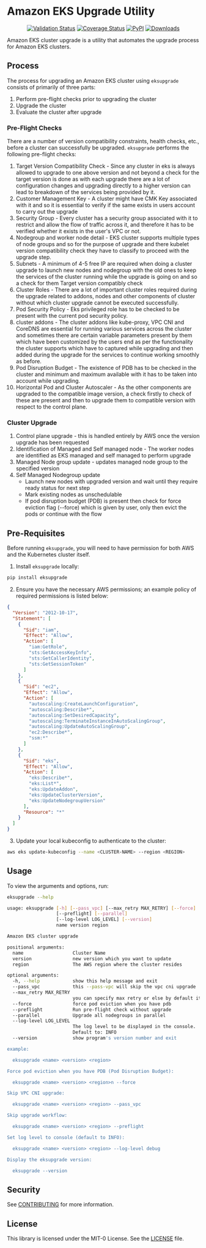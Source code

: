# Amazon EKS Upgrade Utility

<p align="center">
<a href="https://github.com/aws-samples/eks-cluster-upgrade/actions/workflows/validate.yaml"><img alt="Validation Status" src="https://github.com/aws-samples/eks-cluster-upgrade/actions/workflows/validate.yaml/badge.svg?branch=main&event=push"></a>
<a href="https://codecov.io/github/aws-samples/eks-cluster-upgrade?branch=main"><img alt="Coverage Status" src="https://codecov.io/github/aws-samples/eks-cluster-upgrade/coverage.svg?branch=main"></a>
<a href="https://pypi.org/project/eksupgrade/"><img alt="PyPI" src="https://img.shields.io/pypi/v/eksupgrade"></a>
<a href="https://pepy.tech/project/eksupgrade"><img alt="Downloads" src="https://pepy.tech/badge/eksupgrade"></a>
</p>

Amazon EKS cluster upgrade is a utility that automates the upgrade process for Amazon EKS clusters.

## Process

The process for upgrading an Amazon EKS cluster using `eksupgrade` consists of primarily of three parts:

1. Perform pre-flight checks prior to upgrading the cluster
2. Upgrade the cluster
3. Evaluate the cluster after upgrade

### Pre-Flight Checks

There are a number of version compatibility constraints, health checks, etc., before a cluster can successfully be upgraded. `eksupgrade` performs the following pre-flight checks:

1. Target Version Compatibility Check - Since any cluster in eks is always allowed to upgrade to one above version and not beyond a check for the target version is done as with each upgrade there are a lot of configuration changes and upgrading directly to a higher version can lead to breakdown of the services being provided by it.
2. Customer Management Key - A cluster might have CMK Key associated with it and so it is essential to verify if the same exists in users account to carry out the upgrade
3. Security Group - Every cluster has a security group associated with it to restrict and allow the flow of traffic across it, and therefore it has to be verified whether it exists in the user's VPC or not.
4. Nodegroup and worker node detail - EKS cluster supports multiple types of node groups and so for the purpose of upgrade and there kubelet version compatibility check they have to classify to proceed with the upgrade step.
5. Subnets - A minimum of 4-5 free IP are required when doing a cluster upgrade to launch new nodes and nodegroup with the old ones to keep the services of the cluster running while the upgrade is going on and so a check for them
   Target version compatibly check
6. Cluster Roles - There are a lot of important cluster roles required during the upgrade related to addons, nodes and other components of cluster without which cluster upgrade cannot be executed successfully.
7. Pod Security Policy - Eks privileged role has to be checked to be present with the current pod security policy.
8. cluster addons - The cluster addons like kube-proxy, VPC CNI and CoreDNS are essential for running various services across the cluster and sometimes there are certain variable parameters present by them which have been customized by the users end as per the functionality the cluster supports which have to captured while upgrading and then added during the upgrade for the services to continue working smoothly as before.
9. Pod Disruption Budget - The existence of PDB has to be checked in the cluster and minimum and maximum available with it has to be taken into account while upgrading.
10. Horizontal Pod and Cluster Autoscaler - As the other components are upgraded to the compatible image version, a check firstly to check of these are present and then to upgrade them to compatible version with respect to the control plane.

### Cluster Upgrade

1. Control plane upgrade - this is handled entirely by AWS once the version upgrade has been requested
2. Identification of Managed and Self managed node - The worker nodes are identified as EKS managed and self managed to perform upgrade
3. Managed Node group update - updates managed node group to the specified version
4. Self Managed Nodegroup update
   - Launch new nodes with upgraded version and wait until they require ready status for next step
   - Mark existing nodes as unschedulable
   - If pod disruption budget (PDB) is present then check for force eviction flag (--force) which is given by user, only then evict the pods or continue with the flow

## Pre-Requisites

Before running `eksupgrade`, you will need to have permission for both AWS and the Kubernetes cluster itself.

1. Install `eksupgrade` locally:

```sh
pip install eksupgrade
```

2. Ensure you have the necessary AWS permissions; an example policy of required permissions is listed below:

```json
{
  "Version": "2012-10-17",
  "Statement": [
    {
      "Sid": "iam",
      "Effect": "Allow",
      "Action": [
        "iam:GetRole",
        "sts:GetAccessKeyInfo",
        "sts:GetCallerIdentity",
        "sts:GetSessionToken"
      ]
    },
    {
      "Sid": "ec2",
      "Effect": "Allow",
      "Action": [
        "autoscaling:CreateLaunchConfiguration",
        "autoscaling:Describe*",
        "autoscaling:SetDesiredCapacity",
        "autoscaling:TerminateInstanceInAutoScalingGroup",
        "autoscaling:UpdateAutoScalingGroup",
        "ec2:Describe*",
        "ssm:*"
      ]
    },
    {
      "Sid": "eks",
      "Effect": "Allow",
      "Action": [
        "eks:Describe*",
        "eks:List*",
        "eks:UpdateAddon",
        "eks:UpdateClusterVersion",
        "eks:UpdateNodegroupVersion"
      ],
      "Resource": "*"
    }
  ]
}
```

3. Update your local kubeconfig to authenticate to the cluster:

```sh
aws eks update-kubeconfig --name <CLUSTER-NAME> --region <REGION>
```

## Usage

To view the arguments and options, run:

```sh
eksupgrade --help
```

```sh
usage: eksupgrade [-h] [--pass_vpc] [--max_retry MAX_RETRY] [--force]
                  [--preflight] [--parallel]
                  [--log-level LOG_LEVEL] [--version]
                  name version region

Amazon EKS cluster upgrade

positional arguments:
  name                  Cluster Name
  version               new version which you want to update
  region                The AWS region where the cluster resides

optional arguments:
  -h, --help            show this help message and exit
  --pass_vpc            this --pass-vpc will skip the vpc cni upgrade
  --max_retry MAX_RETRY
                        you can specify max retry or else by default it is 2
  --force               force pod eviction when you have pdb
  --preflight           Run pre-flight check without upgrade
  --parallel            Upgrade all nodegroups in parallel
  --log-level LOG_LEVEL
                        The log level to be displayed in the console.
                        Default to: INFO
  --version             show program's version number and exit

example:

  eksupgrade <name> <version> <region>

Force pod eviction when you have PDB (Pod Disruption Budget):

  eksupgrade <name> <version> <region>n --force

Skip VPC CNI upgrade:

  eksupgrade <name> <version> <region> --pass_vpc

Skip upgrade workflow:

  eksupgrade <name> <version> <region> --preflight

Set log level to console (default to INFO):

  eksupgrade <name> <version> <region> --log-level debug

Display the eksupgrade version:

  eksupgrade --version
```

## Security

See [CONTRIBUTING](CONTRIBUTING.md#security-issue-notifications) for more information.

## License

This library is licensed under the MIT-0 License. See the [LICENSE](LICENSE) file.
